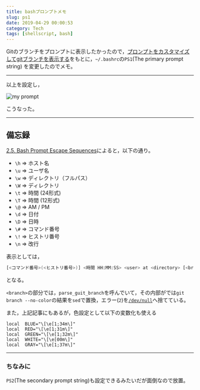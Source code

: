 ```yaml
---
title: bashプロンプトメモ
slug: ps1
date: 2019-04-29 00:00:53
category: Tech
tags: [shellscript, bash]
---
```


Gitのブランチをプロンプトに表示したかったので，[プロンプトをカスタマイズしてgitブランチを表示する](https://qiita.com/caad1229/items/6d71d84933c8a87af0c4)をもとに，`~/.bashrc`の`PS1`(The primary prompt string) を変更したのでメモ。

<!-- more -->

---

<script src="https://gist.github.com/atsukoba/369f8afa9bde30ceafce2d4f3b087a2c.js"></script>


以上を設定し，


![my prompt](https://i.gyazo.com/1aa55461979ca2a5e392e0bf6be39425.png)

こうなった。

---

## 備忘録
[2.5. Bash Prompt Escape Sequences](http://tldp.org/HOWTO/Bash-Prompt-HOWTO/bash-prompt-escape-sequences.html)によると，以下の通り。

- `\h` => ホスト名
- `\u` => ユーザ名
- `\w` => ディレクトリ（フルパス）
- `\W` => ディレクトリ
- `\t` => 時間 (24形式)
- `\T` => 時間 (12形式)
- `\@` => AM / PM
- `\d` => 日付
- `\D` => 日時
- `\#` => コマンド番号
- `\!` => ヒストリ番号
- `\n` => 改行

表示としては，

```bash
[<コマンド番号>(<ヒストリ番号>)] <時間 HH:MM:SS> <user> at <directory> [<branch>]
```
となる。

`<branch>`の部分では，`parse_guit_branch`を呼んでいて，その内部がでは`git branch --no-color`の結果を`sed`で置換，エラー(`2`)を[`/dev/null`](https://ja.wikipedia.org/wiki//dev/null)へ捨てている。

また，上記記事にもあるが，色設定として以下の変数化も使える

```shellscript
local  BLUE="\[\e[1;34m\]"
local  RED="\[\e[1;31m\]"
local  GREEN="\[\e[1;32m\]"
local  WHITE="\[\e[00m\]"
local  GRAY="\[\e[1;37m\]"
```

---

### ちなみに

`PS2`(The secondary prompt string)も設定できるみたいだが面倒なので放置。

